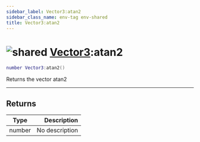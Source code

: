 ```yaml
---
sidebar_label: Vector3:atan2
sidebar_class_name: env-tag env-shared
title: Vector3:atan2
---
```


# <img src='/img/wiki/shared.png' alt='shared' data-tag='env-tag' /> [Vector3](../vector3/README.md):atan2

```lua
number Vector3:atan2()
```

Returns the vector atan2<br/>

-----------------
## Returns

| Type   | Description |
| ------ | ----------: |
| number | No description |
